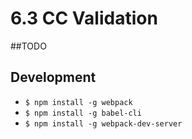 # 6.3 CC Validation

##TODO




## Development
  - `$ npm install -g webpack`
  - `$ npm install -g babel-cli`
  - `$ npm install -g webpack-dev-server`
